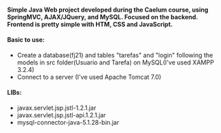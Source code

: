 #### Simple Java Web project developed during the Caelum course, using SpringMVC, AJAX/JQuery, and MySQL. Focused on the backend. Frontend is pretty simple with HTM, CSS and JavaScript.

#### Basic to use:
- Create a database(fj21) and tables "tarefas" and "login" following the models in src folder(Usuario and Tarefa) on MySQL(I've used XAMPP 3.2.4)
- Connect to a server (I've used Apache Tomcat 7.0)

#### LIBs:
* javax.servlet.jsp.jstl-1.2.1.jar
* javax.servlet.jsp.jstl-api.1.2.1.jar
* mysql-connector-java-5.1.28-bin.jar
